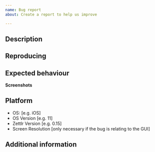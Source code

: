```yaml
---
name: Bug report
about: Create a report to help us improve

---
```


<!-- Below, please describe what the Bug does in one or two short sentences. -->
## Description

<!-- Below describe the steps necessary to reproduce the malicious behaviour -->
## Reproducing

<!-- Below, please describe what Zettlr should do instead -->
## Expected behaviour

<!-- If helpful, add Screenshots to further narrow down the issue -->
**Screenshots**

<!-- Please provide information on your operating system -->
## Platform
 - OS: [e.g. iOS]
 - OS Version [e.g. 11]
 - Zettlr Version [e.g. 0.15]
 - Screen Resolution [only necessary if the bug is relating to the GUI]

<!-- If there is anything else that might be of interest, please provide it here -->
## Additional information
